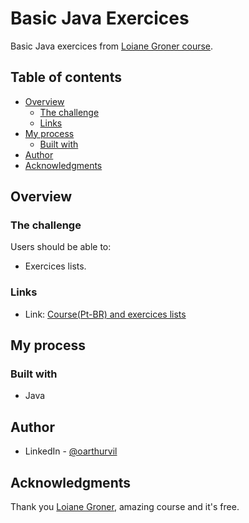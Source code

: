 # Basic Java Exercices

Basic Java exercices from [Loiane Groner course](https://loiane.training/curso/java-basico).

## Table of contents

- [Overview](#overview)
  - [The challenge](#the-challenge)
  - [Links](#links)
- [My process](#my-process)
  - [Built with](#built-with)
- [Author](#author)
- [Acknowledgments](#acknowledgments)

## Overview

### The challenge

Users should be able to:

- Exercices lists.


### Links

- Link: [Course(Pt-BR) and exercices lists](https://github.com/loiane/curso-java-basico)


## My process

### Built with

- Java


## Author

- LinkedIn - [@oarthurvil](www.linkedin.com/in/oarthurvil)


## Acknowledgments

Thank you [Loiane Groner](https://github.com/loiane), amazing course and it's free.


